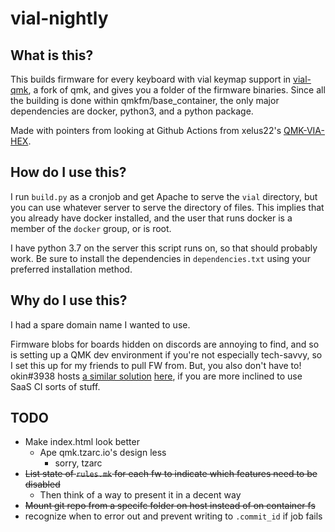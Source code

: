 # vial-nightly

## What is this?

This builds firmware for every keyboard with vial keymap support in [vial-qmk](https://github.com/vial-kb/vial-qmk/),
a fork of qmk, and gives you a folder of the firmware binaries. Since all the building is done
within qmkfm/base_container, the only major dependencies are docker, python3, and a python package.

Made with pointers from looking at Github Actions from xelus22's [QMK-VIA-HEX](https://github.com/Xelus22/QMK-VIA-Hex).

## How do I use this?

I run `build.py` as a cronjob and get Apache to serve the `vial` directory, but you can use whatever server to serve
the directory of files. This implies that you already have docker installed, and the user that runs docker is a member
of the `docker` group, or is root.

I have python 3.7 on the server this script runs on, so that should probably work. Be sure to install the dependencies
in `dependencies.txt` using your preferred installation method.

## Why do I use this?

I had a spare domain name I wanted to use.

Firmware blobs for boards hidden on discords are annoying to find, and so is setting up a QMK dev environment if
you're not especially tech-savvy, so I set this up for my friends to pull FW from. But, you also don't have to!
okin#3938 hosts [a similar solution](https://gitlab.com/okin/vial-qmk-firmwares)
[here](https://okin.gitlab.io/vial-qmk-firmwares/), if you are more inclined to use SaaS CI sorts of stuff.

## TODO

* Make index.html look better
  * Ape qmk.tzarc.io's design less
    * sorry, tzarc
* ~~List state of `rules.mk` for each fw to indicate which features need to be disabled~~
  * Then think of a way to present it in a decent way
* ~~Mount git repo from a specifc folder on host instead of on container fs~~
* recognize when to error out and prevent writing to `.commit_id` if job fails
